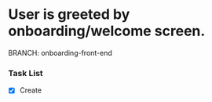# User is greeted by onboarding/welcome screen.

BRANCH: onboarding-front-end

### Task List

- [x] Create
